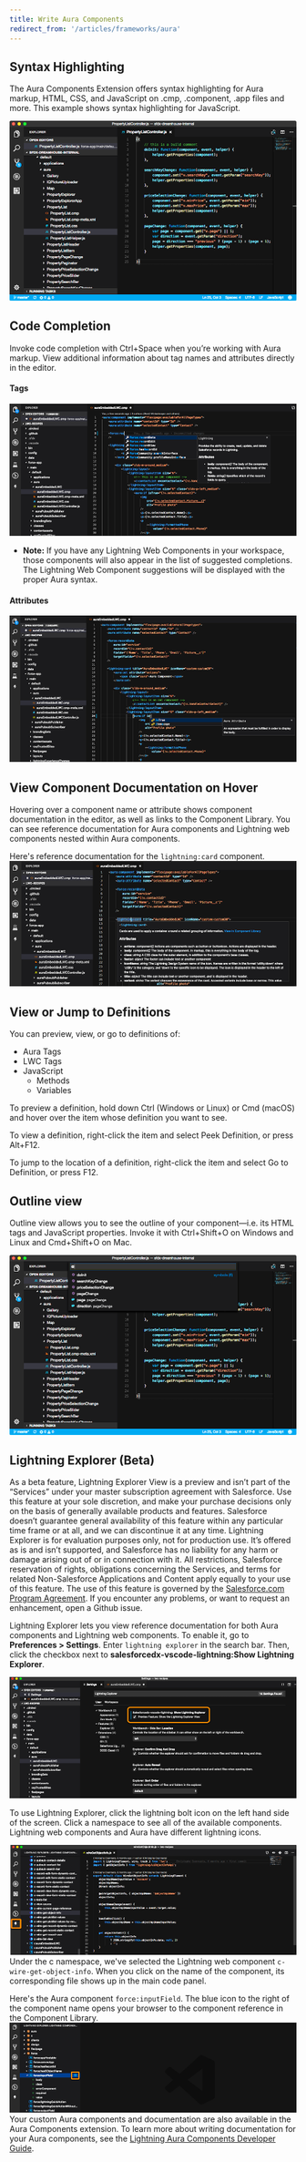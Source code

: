 ```yaml
---
title: Write Aura Components
redirect_from: '/articles/frameworks/aura'
---
```

## Syntax Highlighting
The Aura Components Extension offers syntax highlighting for Aura markup, HTML, CSS, and JavaScript on .cmp, .component, .app files and more. This example shows syntax highlighting for JavaScript. 

  ![Colored syntax highlighting in a .js file from an Aura bundle](../../images/V2_lightning_syntax.png)

## Code Completion
Invoke code completion with Ctrl+Space when you’re working with Aura markup. View additional information about tag names and attributes directly in the editor. 

#### Tags
![Aura Tag Completion](../../images/V2_aura_tag_completion.png)
- **Note:** If you have any Lightning Web Components in your workspace, those components will also appear in the list of suggested completions. The Lightning Web Component suggestions will be displayed with the proper Aura syntax.

#### Attributes
![Aura Attribute Completion](../../images/V2_aura_attribute_completion.png)

## View Component Documentation on Hover
Hovering over a component name or attribute shows component documentation in the editor, as well as links to the Component Library. You can see reference documentation for Aura components and Lightning web components nested within Aura components.

Here's reference documentation for the `lightning:card` component.
![Aura Component Reference](../../images/V2_comp_reference_aura.png)

## View or Jump to Definitions
You can preview, view, or go to definitions of:
- Aura Tags
- LWC Tags
- JavaScript
  - Methods
  - Variables

To preview a definition, hold down Ctrl (Windows or Linux) or Cmd (macOS) and hover over the item whose definition you want to see.

To view a definition, right-click the item and select Peek Definition, or press Alt+F12.

To jump to the location of a definition, right-click the item and select Go to Definition, or press F12.

## Outline view
Outline view allows you to see the outline of your component—i.e. its HTML tags and JavaScript properties. Invoke it with Ctrl+Shift+O on Windows and Linux and Cmd+Shift+O on Mac.

![List of symbols in a .js file from an Aura bundle](../../images/V2_outline_view.png)

## Lightning Explorer (Beta)
As a beta feature, Lightning Explorer View is a preview and isn’t part of the “Services” under your master subscription agreement with Salesforce. Use this feature at your sole discretion, and make your purchase decisions only on the basis of generally available products and features. Salesforce doesn’t guarantee general availability of this feature within any particular time frame or at all, and we can discontinue it at any time. Lightning Explorer is for evaluation purposes only, not for production use. It’s offered as is and isn’t supported, and Salesforce has no liability for any harm or damage arising out of or in connection with it. All restrictions, Salesforce reservation of rights, obligations concerning the Services, and terms for related Non-Salesforce Applications and Content apply equally to your use of this feature. The use of this feature is governed by the [Salesforce.com Program Agreement](https://trailblazer.me/resource/documents/documents/pdf/TermsOfUse_en_US.pdf). If you encounter any problems, or want to request an enhancement, open a Github issue.

Lightning Explorer lets you view reference documentation for both Aura components and Lightning web components. To enable it, go to **Preferences > Settings**. Enter `lightning explorer` in the search bar. Then, click the checkbox next to **salesforcedx-vscode-lightning:Show Lightning Explorer**.

![Show Lightning Explorer](../../images/V2_show_lightning_explorer.png)

To use Lightning Explorer, click the lightning bolt icon on the left hand side of the screen. Click a namespace to see all of the available components. Lightning web components and Aura have different lightning icons.

![Click Lightning Explorer](../../images/V2_click_lightning_icon.png)
Under the c namespace, we've selected the Lightning web component `c-wire-get-object-info`. When you click on the name of the component, its corresponding file shows up in the main code panel. 


Here's the Aura component `force:inputField`. The blue icon to the right of the component name opens your browser to the component reference in the Component Library. 
![Open Component Library](../../images/V2_input_field_comp_lib.png)
Your custom Aura components and documentation are also available in the Aura Components extension. To learn more about writing documentation for your Aura components, see the [Lightning Aura Components Developer Guide](https://developer.salesforce.com/docs/atlas.en-us.lightning.meta/lightning/components_documentation.htm).  





